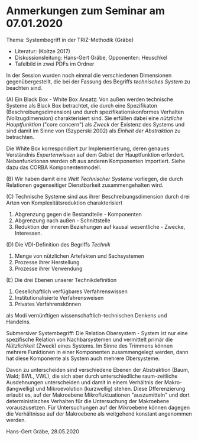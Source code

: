 # Anmerkungen zum Seminar am 07.01.2020

Thema: Systembegriff in der TRIZ-Methodik (Gräbe)
* Literatur: (Koltze 2017)
* Diskussionsleitung: Hans-Gert Gräbe, Opponenten: Heuschkel
* Tafelbild in zwei PDFs im Ordner

In der Session wurden noch einmal die verschiedenen Dimensionen
gegenübergestellt, die bei der Fassung des Begriffs _technisches System_ zu
beachten sind.

(A) Ein Black Box - White Box Ansatz: Von außen werden technische Systeme als
Black Box betrachtet, die durch eine Spezifikaton (Beschreibungsdimension) und
durch spezifikationskonformes Verhalten (Vollzugdimension) charakterisiert
sind.  Sie erfüllen dabei eine _nützliche Hauptfunktion_ ("core concern") als
_Zweck_ der Existenz des Systems und sind damit im Sinne von (Szyperski 2002)
als _Einheit der Abstraktion_ zu betrachten.

Die White Box korrespondiert zur Implementierung, deren genaues Verständnis
_Expertenwissen_ auf dem Gebiet der Hauptfunktion erfordert. Nebenfunktionen
werden oft aus anderen Komponenten importiert. Siehe dazu das CORBA
Komponentenmodell.

(B) Wir haben damit eine _Welt Technischer Systeme_ vorliegen, die durch
Relationen gegenseitiger Dienstbarkeit zusammengehalten wird.

(C) Technische Systeme sind aus ihrer Beschreibungsdimension durch drei Arten
von Komplexitätsreduktion charakterisiert

1. Abgrenzung gegen die Bestandteile - Komponenten
2. Abgrenzung nach außen - Schnittstelle
3. Reduktion der inneren Beziehungen auf kausal wesentliche - Zwecke,
   Interessen. 

(D) Die VDI-Definition des Begriffs _Technik_

1. Menge von nützlichen Artefakten und Sachsystemen
2. Prozesse ihrer Herstellung
3. Prozesse ihrer Verwendung

(E) Die drei Ebenen unserer Technikdefinition

1. Gesellchaftlich verfügbares Verfahrenswissen
2. Institutionalisierte Verfahrensweisen
3. Privates Verfahrenskönnen

als Modi vernünftigen wissenschaftlich-technischen Denkens und Handelns.

Submersiver Systembegriff: Die Relation Obersystem - System ist nur eine
spezifische Relation von Nachbarsystemen und vermittelt primär die
_Nützlichkeit_ (Zweck) eines Systems. Im Sinne des Trimmens können mehrere
Funktionen in einer Komponenten zusammengelegt werden, dann hat diese
Komponente als System auch mehrere Obersysteme. 

Davon zu unterscheiden sind verschiedene Ebenen der Abstraktion (Baum, Wald;
BWL, VWL), die sich aber durch unterschiedliche raum-zeitliche Ausdehnungen
unterscheiden und damit in einem Verhältnis der Makro- (langwellig) und
Mikroevolution (kurzwellig) stehen.  Diese Dfferenzierung erlaubt es, auf der
Makroebene Mikrofluktuationen "auszumitteln" und dort deterministisches
Verhalten für die Untersuchung der Makroebene vorauszusetzen. Für
Untersuchungen auf der Mikroebene können dagegen die Verhältnisse auf der
Makroebene als weitgehend konstant angenommen werden.

Hans-Gert Gräbe, 28.05.2020
